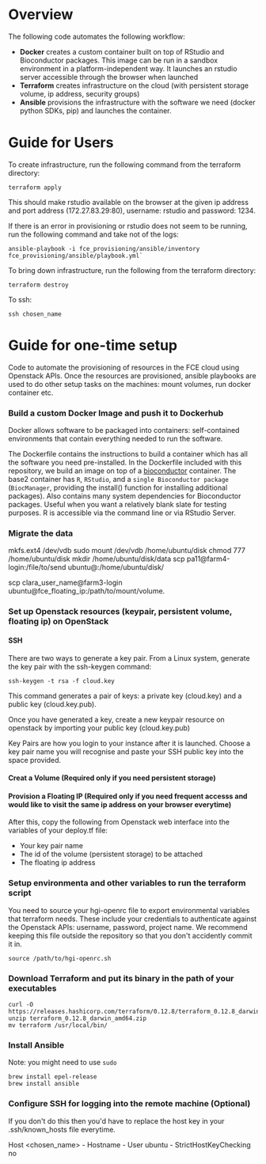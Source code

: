 # Overview

The following code automates the following workflow:
- **Docker** creates a custom container built on top of RStudio and Bioconductor packages. This image can be run in a sandbox environment in a platform-independent way. It launches an rstudio server accessible through the browser when launched
- **Terraform** creates infrastructure on the cloud (with persistent storage volume, ip address, security groups)
- **Ansible** provisions the infrastructure with the software we need (docker python SDKs, pip) and launches the container.


# Guide for Users

To create infrastructure, run the following command from the terraform directory:
```
terraform apply
```

This should make rstudio available on the browser at the given ip address and port address (172.27.83.29:80), username: rstudio and password: 1234.

If there is an error in provisioning or rstudio does not seem to be running, run the following command and take not of the logs:
```
ansible-playbook -i fce_provisioning/ansible/inventory fce_provisioning/ansible/playbook.yml`
```

To bring down infrastructure, run the following from the terraform directory:
```
terraform destroy
```

To ssh:

```
ssh chosen_name 
```

# Guide for one-time setup

Code to automate the provisioning of resources in the FCE cloud using Openstack APIs. Once the resources are provisioned, ansible playbooks are used to do other setup tasks on the machines: mount volumes, run docker container etc.



### Build a custom Docker Image and push it to Dockerhub

Docker allows software to be packaged into containers: self-contained environments that contain everything needed to run the software.

The Dockerfile contains the instructions to build a container which has all the software you need pre-installed.  In the Dockerfile included with this repository, we build an image on top of a [bioconductor](https://www.bioconductor.org/help/docker/) container.  The base2 container has `R`, `RStudio`, and a `single Bioconductor package` (`BiocManager`, providing the install() function for installing additional packages). Also contains many system dependencies for Bioconductor packages. Useful when you want a relatively blank slate for testing purposes. R is accessible via the command line or via RStudio Server.


### Migrate the data

mkfs.ext4 /dev/vdb
sudo mount /dev/vdb /home/ubuntu/disk
chmod 777 /home/ubuntu/disk
mkdir /home/ubuntu/disk/data
scp pa11@farm4-login:/file/to/send ubuntu@<ipaddress>:/home/ubuntu/disk/

scp clara_user_name@farm3-login ubuntu@fce_floating_ip:/path/to/mount/volume.  

### Set up Openstack resources (keypair, persistent volume, floating ip) on OpenStack


#### SSH


There are two ways to generate a key pair. From a Linux system, generate the key pair with the ssh-keygen command:

```
ssh-keygen -t rsa -f cloud.key
```
This command generates a pair of keys: a private key (cloud.key) and a public key (cloud.key.pub).

Once you have generated a key, create a new keypair resource on openstack by importing your public key (cloud.key.pub)

Key Pairs are how you login to your instance after it is launched. Choose a key pair name you will recognise and paste your SSH public key into the space provided.

#### Creat a Volume (Required only if you need persistent storage)


#### Provision a Floating IP (Required only if you need frequent accesss and would like to visit the same ip address on your browser everytime)


After this, copy the following from Openstack web interface into the variables of your deploy.tf file:


- Your key pair name
- The id of the volume (persistent storage) to be attached 
- The floating ip address

### Setup environmenta and other variables to run the terraform script

You need to source your hgi-openrc file to export environmental variables that terraform needs. These include your credentials to authenticate against the Openstack APIs: username, password, project name. We recommend keeping this file outside the repository so that you don't accidently commit it in. 

```
source /path/to/hgi-openrc.sh 
```

### Download Terraform and put its binary in the path of your executables 

```
curl -O https://releases.hashicorp.com/terraform/0.12.8/terraform_0.12.8_darwin_amd64.zip
unzip terraform_0.12.8_darwin_amd64.zip
mv terraform /usr/local/bin/

```

### Install Ansible

Note: you might need to use `sudo`

```
brew install epel-release
brew install ansible 

```


### Configure SSH for logging into the remote machine (Optional)

If you don't do this then you'd have to replace the host key in your .ssh/known_hosts file everytime. 


Host <chosen_name> 
	- Hostname <IP address output of terraform or the floating ip provisioned>
	- User ubuntu
	- StrictHostKeyChecking no






